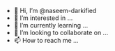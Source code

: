 - 👋 Hi, I’m @naseem-darkified
- 👀 I’m interested in ...
- 🌱 I’m currently learning ...
- 💞️ I’m looking to collaborate on ...
- 📫 How to reach me ...

<!---
naseem-darkified/naseem-darkified is a ✨ special ✨ repository because its `README.md` (this file) appears on your GitHub profile.
You can click the Preview link to take a look at your changes.
